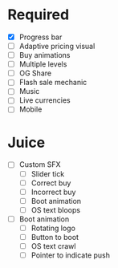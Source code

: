 # Required
- [x] Progress bar
- [ ] Adaptive pricing visual
- [ ] Buy animations
- [ ] Multiple levels
- [ ] OG Share
- [ ] Flash sale mechanic
- [ ] Music
- [ ] Live currencies
- [ ] Mobile

# Juice
- [ ] Custom SFX
  - [ ] Slider tick
  - [ ] Correct buy
  - [ ] Incorrect buy
  - [ ] Boot animation
  - [ ] OS text bloops
- [ ] Boot animation
  - [ ] Rotating logo
  - [ ] Button to boot
  - [ ] OS text crawl
  - [ ] Pointer to indicate push
